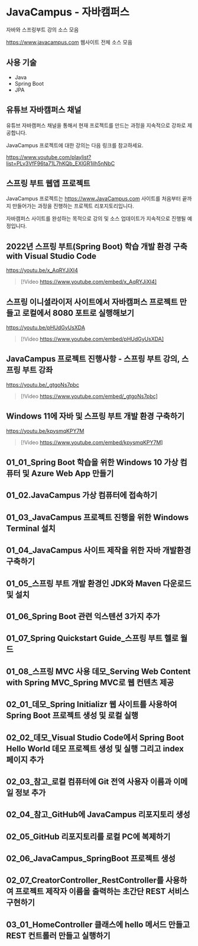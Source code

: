 # JavaCampus - 자바캠퍼스 

자바와 스프링부트 강의 소스 모음 

https://www.javacampus.com 웹사이트 전체 소스 모음

## 사용 기술

* Java
* Spring Boot
* JPA

## 유튜브 자바캠퍼스 채널

유튜브 자바캠퍼스 채널을 통해서 현재 프로젝트를 만드는 과정을 지속적으로 강좌로 제공합니다.

JavaCampus 프로젝트에 대한 강의는 다음 링크를 참고하세요.

https://www.youtube.com/playlist?list=PLv3VfF96ta71L7hKQb_EXlGR1ilh5nNbC

## 스프링 부트 웹앱 프로젝트

JavaCampus 프로젝트는 https://www.JavaCampus.com 사이트를 처음부터 끝까지 만들어가는 과정을 진행하는 프로젝트 리포지토리입니다.

자바캠퍼스 사이트를 완성하는 목적으로 강의 및 소스 업데이트가 지속적으로 진행될 예정입니다.


## 2022년 스프링 부트(Spring Boot) 학습 개발 환경 구축 with Visual Studio Code

https://youtu.be/x_AqRYJiXI4

> [!Video https://www.youtube.com/embed/x_AqRYJiXI4]


## 스프링 이니셜라이저 사이트에서 자바캠퍼스 프로젝트 만들고 로컬에서 8080 포트로 실행해보기

https://youtu.be/pHUdGyUsXDA

> [!Video https://www.youtube.com/embed/pHUdGyUsXDA]


## JavaCampus 프로젝트 진행사항 - 스프링 부트 강의, 스프링 부트 강좌

https://youtu.be/_gtgoNs7pbc

> [!Video https://www.youtube.com/embed/_gtgoNs7pbc]


## Windows 11에 자바 및 스프링 부트 개발 환경 구축하기

https://youtu.be/kpysmqKPY7M

> [!Video https://www.youtube.com/embed/kpysmqKPY7M]



## 01_01_Spring Boot 학습을 위한 Windows 10 가상 컴퓨터 및 Azure Web App 만들기

## 01_02.JavaCampus 가상 컴퓨터에 접속하기

## 01_03_JavaCampus 프로젝트 진행을 위한 Windows Terminal 설치

## 01_04_JavaCampus 사이트 제작을 위한 자바 개발환경 구축하기

## 01_05_스프링 부트 개발 환경인 JDK와 Maven 다운로드 및 설치

## 01_06_Spring Boot 관련 익스텐션 3가지 추가

## 01_07_Spring Quickstart Guide_스프링 부트 헬로 월드

## 01_08_스프링 MVC 사용 데모_Serving Web Content with Spring MVC_Spring MVC로 웹 컨텐츠 제공

## 02_01_데모_Spring Initializr 웹 사이트를 사용하여 Spring Boot 프로젝트 생성 및 로컬 실행

## 02_02_데모_Visual Studio Code에서 Spring Boot Hello World 데모 프로젝트 생성 및 실행 그리고 index 페이지 추가

## 02_03_참고_로컬 컴퓨터에 Git 전역 사용자 이름과 이메일 정보 추가

## 02_04_참고_GitHub에 JavaCampus 리포지토리 생성

## 02_05_GitHub 리포지토리를 로컬 PC에 복제하기

## 02_06_JavaCampus_SpringBoot 프로젝트 생성

## 02_07_CreatorController_RestController를 사용하여 프로젝트 제작자 이름을 출력하는 초간단 REST 서비스 구현하기

## 03_01_HomeController 클래스에 hello 메서드 만들고 REST 컨트롤러 만들고 실행하기
